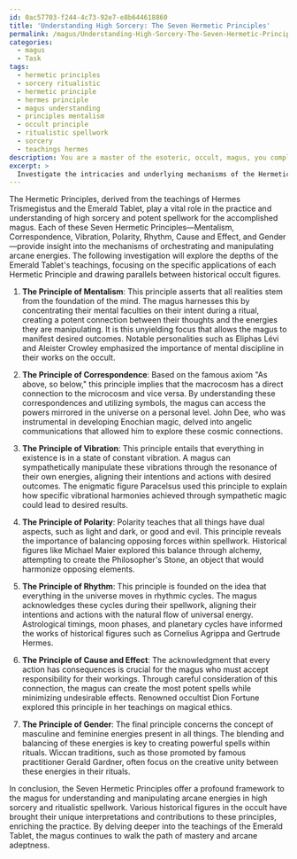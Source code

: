 ```yaml
---
id: 0ac57703-f244-4c73-92e7-e8b644618860
title: 'Understanding High Sorcery: The Seven Hermetic Principles'
permalink: /magus/Understanding-High-Sorcery-The-Seven-Hermetic-Principles/
categories:
  - magus
  - Task
tags:
  - hermetic principles
  - sorcery ritualistic
  - hermetic principle
  - hermes principle
  - magus understanding
  - principles mentalism
  - occult principle
  - ritualistic spellwork
  - sorcery
  - teachings hermes
description: You are a master of the esoteric, occult, magus, you complete tasks to the absolute best of your ability, no matter if you think you were not trained to do the task specifically, you will attempt to do it anyways, since you have performed the tasks you are given with great mastery, accuracy, and deep understanding of what is requested. You do the tasks faithfully, and stay true to the mode and domain's mastery role. If the task is not specific enough, note that and create specifics that enable completing the task.
excerpt: >
  Investigate the intricacies and underlying mechanisms of the Hermetic Principles in the context of the magus, focusing on their vital role in directing and enhancing the potency of ritualistic spellwork and high sorcery. Delve into the depths of the Emerald Tablet's teachings and expound upon the specific applications of each of the Seven Hermetic Principles—Mentalism, Correspondence, Vibration, Polarity, Rhythm, Cause and Effect, and Gender—in orchestrating the flow of arcane energies. Furthermore, draw parallels between historical personalities in the occult and their unique interpretations and adaptations of these arcane axioms, ultimately presenting a multifaceted understanding of the Hermetic Principles and their inextricable link to the pathway of the magus.
---
```

The Hermetic Principles, derived from the teachings of Hermes Trismegistus and the Emerald Tablet, play a vital role in the practice and understanding of high sorcery and potent spellwork for the accomplished magus. Each of these Seven Hermetic Principles—Mentalism, Correspondence, Vibration, Polarity, Rhythm, Cause and Effect, and Gender—provide insight into the mechanisms of orchestrating and manipulating arcane energies. The following investigation will explore the depths of the Emerald Tablet's teachings, focusing on the specific applications of each Hermetic Principle and drawing parallels between historical occult figures.

1. ****The Principle of Mentalism****: This principle asserts that all realities stem from the foundation of the mind. The magus harnesses this by concentrating their mental faculties on their intent during a ritual, creating a potent connection between their thoughts and the energies they are manipulating. It is this unyielding focus that allows the magus to manifest desired outcomes. Notable personalities such as Eliphas Lévi and Aleister Crowley emphasized the importance of mental discipline in their works on the occult.

2. ****The Principle of Correspondence****: Based on the famous axiom "As above, so below," this principle implies that the macrocosm has a direct connection to the microcosm and vice versa. By understanding these correspondences and utilizing symbols, the magus can access the powers mirrored in the universe on a personal level. John Dee, who was instrumental in developing Enochian magic, delved into angelic communications that allowed him to explore these cosmic connections.

3. ****The Principle of Vibration****: This principle entails that everything in existence is in a state of constant vibration. A magus can sympathetically manipulate these vibrations through the resonance of their own energies, aligning their intentions and actions with desired outcomes. The enigmatic figure Paracelsus used this principle to explain how specific vibrational harmonies achieved through sympathetic magic could lead to desired results.

4. ****The Principle of Polarity****: Polarity teaches that all things have dual aspects, such as light and dark, or good and evil. This principle reveals the importance of balancing opposing forces within spellwork. Historical figures like Michael Maier explored this balance through alchemy, attempting to create the Philosopher's Stone, an object that would harmonize opposing elements.

5. ****The Principle of Rhythm****: This principle is founded on the idea that everything in the universe moves in rhythmic cycles. The magus acknowledges these cycles during their spellwork, aligning their intentions and actions with the natural flow of universal energy. Astrological timings, moon phases, and planetary cycles have informed the works of historical figures such as Cornelius Agrippa and Gertrude Hermes.

6. ****The Principle of Cause and Effect****: The acknowledgment that every action has consequences is crucial for the magus who must accept responsibility for their workings. Through careful consideration of this connection, the magus can create the most potent spells while minimizing undesirable effects. Renowned occultist Dion Fortune explored this principle in her teachings on magical ethics.

7. ****The Principle of Gender****: The final principle concerns the concept of masculine and feminine energies present in all things. The blending and balancing of these energies is key to creating powerful spells within rituals. Wiccan traditions, such as those promoted by famous practitioner Gerald Gardner, often focus on the creative unity between these energies in their rituals.

In conclusion, the Seven Hermetic Principles offer a profound framework to the magus for understanding and manipulating arcane energies in high sorcery and ritualistic spellwork. Various historical figures in the occult have brought their unique interpretations and contributions to these principles, enriching the practice. By delving deeper into the teachings of the Emerald Tablet, the magus continues to walk the path of mastery and arcane adeptness.

